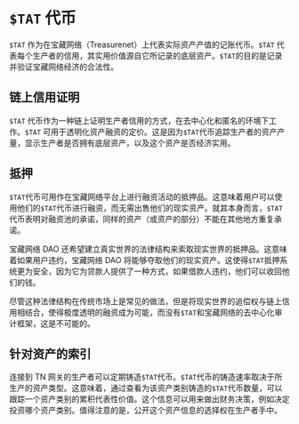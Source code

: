 # `$TAT` 代币

`$TAT` 作为在宝藏网络（Treasurenet）上代表实际资产产值的记账代币。`$TAT` 代表每个生产者的信用，其实用价值源自它所记录的底层资产。`$TAT`的目的是记录并验证宝藏网络经济的合法性。

## 链上信用证明

`$TAT` 代币作为一种链上证明生产者信用的方式，在去中心化和匿名的环境下工作。`$TAT` 可用于透明化资产融资的定价。这是因为`$TAT`代币追踪生产者的资产产量，显示生产者是否拥有底层资产，以及这个资产是否经济实用。

## 抵押

`$TAT`代币可用作在宝藏网络平台上进行融资活动的抵押品。这意味着用户可以使用他们的`$TAT`代币进行融资，而无需出售他们的现实资产。就其本身而言，`$TAT`代币表明对融资池的承诺，同样的资产（或资产的部分）不能在其他地方重复承诺。

宝藏网络 DAO 还希望建立真实世界的法律结构来索取现实世界的抵押品。这意味着如果用户违约，宝藏网络 DAO 将能够夺取他们的现实资产。这使得`$TAT`抵押系统更为安全，因为它为贷款人提供了一种方式，如果借款人违约，他们可以收回他们的钱。

尽管这种法律结构在传统市场上是常见的做法，但是将现实世界的追偿权与链上信用相结合，使得极度透明的融资成为可能，而没有`$TAT`和宝藏网络的去中心化审计框架，这是不可能的。

## 针对资产的索引

连接到 TN 网关的生产者可以定期铸造`$TAT`代币。`$TAT`代币的铸造速率取决于所生产的资产类型。这意味着，通过查看为该资产类别铸造的`$TAT`代币数量，可以跟踪一个资产类别的累积代表性价值。这个信息可以用来做出财务决策，例如决定投资哪个资产类别。值得注意的是，公开这个资产信息的选择权在生产者手中。
